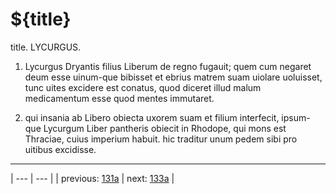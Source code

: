 # ${title}

title. LYCURGUS.



1. Lycurgus Dryantis filius Liberum de regno fugauit; quem cum negaret deum esse uinum-que bibisset et ebrius matrem suam uiolare uoluisset, tunc uites excidere est conatus, quod diceret illud malum medicamentum esse quod mentes immutaret.



2. qui insania ab Libero obiecta uxorem suam et filium interfecit, ipsum-que Lycurgum Liber pantheris obiecit in Rhodope, qui mons est Thraciae, cuius imperium habuit. hic traditur unum pedem sibi pro uitibus excidisse.



---

| --- | --- |
| previous: [131a](../131a/) | next: [133a](../133a/) |